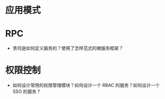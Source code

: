 # 应用模式

# RPC

- 贵司是如何定义服务的？使用了怎样范式的微服务框架？

# 权限控制

- 如何设计常用的权限管理模块？如何设计一个 RBAC 的服务？如何设计一个 SSO 的服务？
